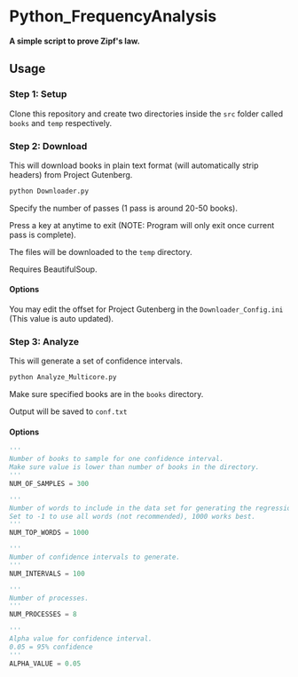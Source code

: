 # Python_FrequencyAnalysis

**A simple script to prove Zipf's law.**

## Usage

### Step 1: Setup

Clone this repository and create two directories inside the `src` folder called `books` and `temp` respectively.

### Step 2: Download

This will download books in plain text format (will automatically strip headers) from Project Gutenberg.

```python
python Downloader.py
```

Specify the number of passes (1 pass is around 20-50 books).

Press a key at anytime to exit (NOTE: Program will only exit once current pass is complete).

The files will be downloaded to the `temp` directory.

Requires BeautifulSoup.

#### Options

You may edit the offset for Project Gutenberg in the `Downloader_Config.ini` (This value is auto updated).

### Step 3: Analyze

This will generate a set of confidence intervals.

```python
python Analyze_Multicore.py
```

Make sure specified books are in the `books` directory.

Output will be saved to `conf.txt`

#### Options

```python
'''
Number of books to sample for one confidence interval.
Make sure value is lower than number of books in the directory.
'''
NUM_OF_SAMPLES = 300

'''
Number of words to include in the data set for generating the regression line.
Set to -1 to use all words (not recommended), 1000 works best.
'''
NUM_TOP_WORDS = 1000

'''
Number of confidence intervals to generate.
'''
NUM_INTERVALS = 100

'''
Number of processes.
'''
NUM_PROCESSES = 8

'''
Alpha value for confidence interval.
0.05 = 95% confidence
'''
ALPHA_VALUE = 0.05
```